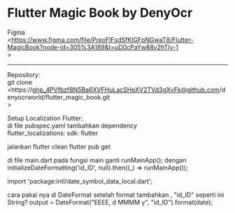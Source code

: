 # Flutter Magic Book by DenyOcr

Figma<br>
<https://www.figma.com/file/PreoFlFsdSfKIGFpNGwaT8/Flutter-MagicBook?node-id=305%3A189&t=uD0cPaYw88v2hTIy-1<br>>

---

Repository:<br>
git clone <https://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@github.com/denyocrworld/flutter_magic_book.git<br>>

Setup Localization Flutter:<br>
di file pubspec.yaml tambahkan dependency<br>
flutter_localizations:
  sdk: flutter

jalankan
flutter clean
flutter pub get

di file main.dart pada fungsi main  ganti
runMainApp();
dengan
initializeDateFormatting('id_ID', null).then((_) => runMainApp());

import 'package:intl/date_symbol_data_local.dart';

cara pakai nya di DateFormat setelah format tambahkan , "id_ID"
seperti ini
String? output = DateFormat("EEEE, d MMMM y", "id_ID").format(date);
